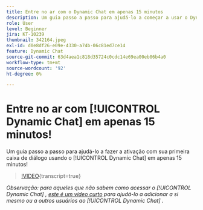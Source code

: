 ```yaml
---
title: Entre no ar com o Dynamic Chat em apenas 15 minutos
description: Um guia passo a passo para ajudá-lo a começar a usar o Dynamic Chat em apenas 15 minutos!
role: User
level: Beginner
jira: KT-10239
thumbnail: 342164.jpeg
exl-id: d0e8df26-e09e-4330-a74b-06c81ed7ce14
feature: Dynamic Chat
source-git-commit: 63d4aea1c818d35724c0cdc14e69ea00eb06b4a0
workflow-type: tm+mt
source-wordcount: '92'
ht-degree: 0%

---
```


# Entre no ar com [!UICONTROL Dynamic Chat] em apenas 15 minutos!

Um guia passo a passo para ajudá-lo a fazer a ativação com sua primeira caixa de diálogo usando o [!UICONTROL Dynamic Chat] em apenas 15 minutos!

>[!VIDEO](https://video.tv.adobe.com/v/3452673/?quality=12&learn=on&captions=por_br){transcript=true}

*Observação: para aqueles que não sabem como acessar o [!UICONTROL Dynamic Chat] , [este é um vídeo curto](https://experienceleague.adobe.com/docs/marketo-learn/tutorials/dynamic-chat/user-management.html?lang=pt-BR) para ajudá-lo a adicionar a si mesmo ou a outros usuários ao [!UICONTROL Dynamic Chat] .*
